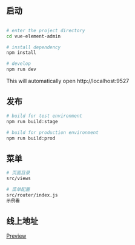 
## 启动

```bash

# enter the project directory
cd vue-element-admin

# install dependency
npm install

# develop
npm run dev
```

This will automatically open http://localhost:9527




## 发布

```bash
# build for test environment
npm run build:stage

# build for production environment
npm run build:prod
```

## 菜单
```bash
# 页面目录 
src/views

# 菜单配置
src/router/index.js
示例看 

```


## 线上地址

[Preview](https://panjiachen.github.io/vue-element-admin)

